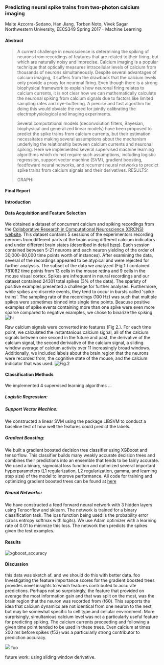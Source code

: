 ### **Predicting neural spike trains from two-photon calcium imaging**

Maite Azcorra-Sedano, Han Jiang, Torben Noto, Vivek Sagar <br>
Northwestern University, EECS349 Spring 2017 - Machine Learning

#### Abstract

> A current challenge in neuroscience is determining the spiking of neurons from recordings of features that are related to their firing, but which are naturally noisy and imprecise. Calcium imaging is a popular technique that optically measures intracellular levels of calcium from thousands of neurons simultaneously. Despite several advantages of calcium imaging, it suffers from the drawback that the calcium levels only provide a proxy for neuronal firing. Even though there is a strong biophysical framework to explain how neuronal firing relates to calcium currents, it is not clear how we can mathematically calculate the neuronal spiking from calcium signals due to factors like limited sampling rates and dye-buffering. A precise and fast algorithm for doing this would obviate the need for jointly calibrating the electrophysiological and imaging experiments.
>
> Several computational models (deconvolution filters, Bayesian, biophysical and generalized linear models) have been proposed to predict the spike trains from calcium currents, but their estimation necessitates making several assumptions about the mechanism underlying the relationship between calcium currents and neuronal spiking. Here we implemented several supervised machine learning algorithms which do not require such assumptions, including logistic regression, support vector machine (SVM), gradient boosting, feedfoward neural networks, and recurrent neural networks to predict spike trains from calcium signals and their derivatives. RESULTS:
>
> GRAPH:



#### Final Report


#### Introduction


#### Data Acquisition and Feature Selection
We obtained a dataset of concurrent calcium and spiking recordings from the [Collaborative Research in Computational Neuroscience (CRCNS) website](https://crcns.org/data-sets/methods/cai-3/about-ret-2). This dataset contains 5 sessions of the experimentors recording neurons from different parts of the brain using different calcium indicators and under different brain states  (described in detail [here](https://crcns.org/files/data/cai-3/crcns_cai-3_data_description.pdf)). Each session contained between 5-21 neurons and each neuron yielding of the order of 30,000-80,000 time points worth of instances).
After examining the data, several of the recordings appeared to be atypical and were rejected for further analyssis. The subset of the data we analyzed (Fig 1.) contained 781082 time points from 13 cells in the mouse retina and 9 cells in the mouse visual cortex. Spikes are infrequent in neural recordings and our dataset contained 24301 total spikes (3% of the data). The sparisty of positive examples presented a challenge for further analyses. Furthermore, while spikes are discrete events, they tend to occur in bursts called 'spike trains'. The sampling rate of the recordings (100 Hz) was such that multiple spikes were sometimes binned into single time points. Beacuse positive examples of spike events containing more than one spike were even more sparse compared to negative examples, we chose to binarize the spiking.
<img src = "https://github.com/heidijiang/EECS349/tree/master/figures/raw_data_example.png" alt="hi" class="inline"/>


Raw calcium signals were converted into features (Fig 2.). For each time point, we calculated the instantanious calcium signal, all of the calcium signals between one second in the future and past, the derivative of the calcium signal, the second deriviative of the calcium signal, a sliding window average of calcium activity over 11 increasingly broad windows. Additionally, we included labels about the brain region that the neurons were recorded from, the cognitive state of the mouse, and the calcium indicator that was used.
![Fig.2](https://github.com/heidijiang/EECS349/tree/master/figures/feature_matrix.png)



#### Classification Methods
We implemented 4 supervised learning algorithms ...

##### Logistic Regression: <br>


##### Support Vector Machine: <br>
We constructed a linear SVM using the package LIBSVM to conduct a baseline test of how well the features could predict the labels.


##### Gradient Boosting: <br>
We built a gradient boosted decision tree classifier using XGBoost and tensorflow. This classifier builds many weakly accurate decision trees and combines their predictions into an ensemble that tends to be fairly accurate. We used a binary, sigmoidal loss function and optimized several important hyperparameters (L1 regularization, L2 regularization, gamma, and learning step size) of the model to improve performance. All code for training and optimizing gradient boosted trees can be found at [here](https://github.com/torbenator/calcium_spikes)




##### Neural Networks: <br>
We have constructed a feed forward neural network with 3 hidden layers using Tensorflow and sklearn. The network is trained for a binary classification task. The loss function being used is the probability error (cross entropy softmax with logits). We use Adam optimizer with a learning rate of 0.01 to minimize this loss. The network then predicts the spikes given the test examples.


#### Results

![xgboost_accuracy](https://github.com/heidijiang/EECS349/tree/master/figures/xgboost_accuracy_curve.png)


#### Discussion

this data was sketch af. and we should do this with better data.
foo
Investigating the feature importance scores for the gradient boosted trees provides novel insights to which features contributed to accurate predictions. Perhaps not so surprisingly, the feature that provided on average the most information gain and that was split on the most, was the brain region that the neuron was recorded from (f60). This supports the idea that calcium dynamics are not identical from one neuron to the next, but may be somewhat specific to cell type and cellular environment.
More surprisingly, simultanious calcium level was not a particularly useful feature for predicting spiking. The calcium currents preceeding and following a given time point tended to be used in these trees. Even calcium at times 200 ms before spikes (f53) was a particularly strong contributor to prediction accuracy.

<img src ="https://github.com/heidijiang/EECS349/tree/master/figures/feature_importance_scores.png">
foo

future work: using sliding window derivative.
